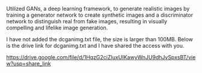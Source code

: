 Utilized GANs, a deep learning framework, to generate realistic images by training a generator network to create synthetic images and a discriminator network to distinguish real from fake images, resulting in visually compelling and lifelike image generation.


I have not added the dcganimg.txt file, the size is larger than 100MB.
Below is the drive link for dcganimg.txt and I have shared the access with you.

https://drive.google.com/file/d/1HqzG2ciZIuxUIKawyWnJU9dhJvSpxsBT/view?usp=share_link
